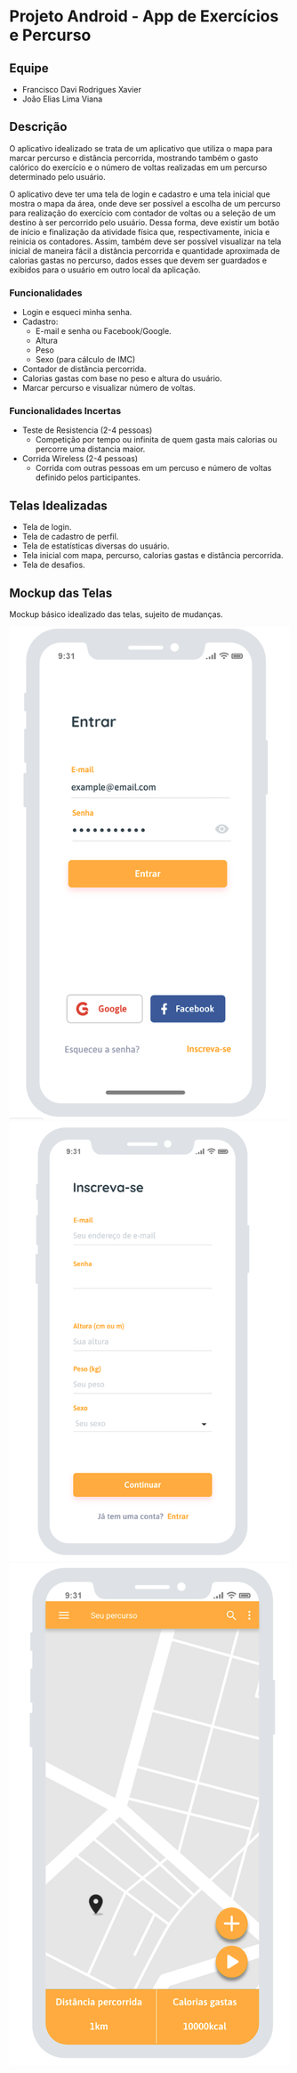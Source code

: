 # Projeto Android - App de Exercícios e Percurso

## Equipe
- Francisco Davi Rodrigues Xavier
- João Elias Lima Viana

## Descrição
O aplicativo idealizado se trata de um aplicativo que utiliza o mapa para marcar percurso e distância percorrida, mostrando também o gasto calórico do exercício e o número de voltas realizadas em um percurso determinado pelo usuário. 

O aplicativo deve ter uma tela de login e cadastro e uma tela inicial que mostra o mapa da área, onde deve ser possível a escolha de um percurso para realização do exercício com contador de voltas ou a seleção de um destino à ser percorrido pelo usuário. Dessa forma, deve existir um botão de início e finalização da atividade física que, respectivamente, inicia e reinicia os contadores. Assim, também deve ser possível visualizar na tela inicial de maneira fácil a distância percorrida e quantidade aproximada de calorias gastas no percurso, dados esses que devem ser guardados e exibidos para o usuário em outro local da aplicação.

### Funcionalidades
- Login e esqueci minha senha.
- Cadastro:
  - E-mail e senha ou Facebook/Google.
  - Altura
  - Peso
  - Sexo (para cálculo de IMC)
- Contador de distância percorrida. 
- Calorias gastas com base no peso e altura do usuário.
- Marcar percurso e visualizar número de voltas.

### Funcionalidades Incertas
- Teste de Resistencia (2-4 pessoas)
  - Competição por tempo ou infinita de quem gasta mais calorias ou percorre uma distancia maior.
- Corrida Wireless (2-4 pessoas)
	- Corrida com outras pessoas em um percuso e número de voltas definido pelos participantes.

## Telas Idealizadas
- Tela de login.
- Tela de cadastro de perfil.
- Tela de estatísticas diversas do usuário.
- Tela inicial com mapa, percurso, calorias gastas e distância percorrida.
- Tela de desafios.

## Mockup das Telas
Mockup básico idealizado das telas, sujeito de mudanças.

![tela login](projeto/mockups/mockuplogin.png)
![tela cadastro](projeto/mockups/mockupcadastro.png)
![tela inicial](projeto/mockups/mockupinicial.png)
